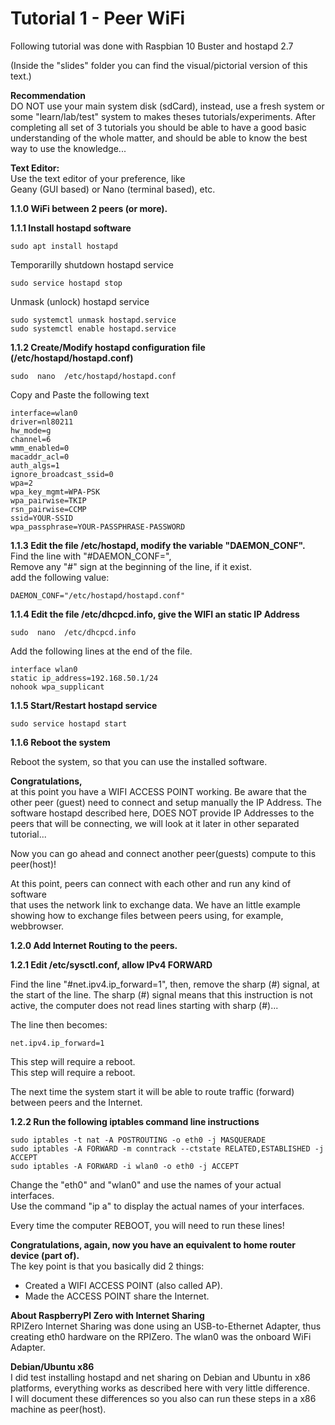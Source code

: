 
# Tutorial 1 - Peer WiFi  
  
Following tutorial was done with Raspbian 10 Buster and hostapd 2.7  
  
(Inside the "slides" folder you can find the visual/pictorial version of this text.)
  
  
**Recommendation**  
DO NOT use your main system disk (sdCard), instead, use a fresh system or some "learn/lab/test" system to makes theses tutorials/experiments. After completing all set of 3 tutorials you should be able to have a good basic understanding of the whole matter, and should be able to know the best way to use the knowledge...  
  
**Text Editor:**  
Use the text editor of your preference, like  
Geany (GUI based) or Nano (terminal based), etc.  
  
  
**1.1.0 WiFi between 2 peers (or more).**  
  

**1.1.1 Install hostapd software**  
  
	sudo apt install hostapd  
  
Temporarilly shutdown hostapd service  
  
	sudo service hostapd stop  
  
Unmask (unlock) hostapd service  
  
	sudo systemctl unmask hostapd.service  
	sudo systemctl enable hostapd.service  
  
**1.1.2 Create/Modify hostapd configuration file (/etc/hostapd/hostapd.conf)**  
  
	sudo  nano  /etc/hostapd/hostapd.conf  
  
Copy and Paste the following text  
```  
interface=wlan0  
driver=nl80211  
hw_mode=g  
channel=6  
wmm_enabled=0  
macaddr_acl=0  
auth_algs=1  
ignore_broadcast_ssid=0  
wpa=2  
wpa_key_mgmt=WPA-PSK  
wpa_pairwise=TKIP  
rsn_pairwise=CCMP  
ssid=YOUR-SSID  
wpa_passphrase=YOUR-PASSPHRASE-PASSWORD  
```
  
  

**1.1.3 Edit the file /etc/hostapd, modify the variable "DAEMON_CONF".**  
Find the line with "#DAEMON_CONF=",   
Remove any "#" sign at the beginning of the line, if it exist.  
add the following value:  
  
	DAEMON_CONF="/etc/hostapd/hostapd.conf"  
  
  
**1.1.4 Edit the file /etc/dhcpcd.info, give the WIFI an static IP Address**  
  
	sudo  nano  /etc/dhcpcd.info  
  
Add the following lines at the end of the file.  
  
```
interface wlan0  
static ip_address=192.168.50.1/24  
nohook wpa_supplicant  
```

  
**1.1.5 Start/Restart hostapd service**  
  
	sudo service hostapd start  
  
  
**1.1.6 Reboot the system**  
  
Reboot the system, so that you can use the installed software.   
  
  
  
**Congratulations,**  
at this point you have a WIFI ACCESS POINT working. Be aware that the other peer (guest) need to connect and setup manually the IP Address. The software hostapd described here, DOES NOT provide IP Addresses to the peers that will be connecting, we will look at it later in other separated tutorial...  
  
Now you can go ahead and connect another peer(guests) compute to this peer(host)!  
  
At this point, peers can connect with each other and run any kind of software  
that uses the network link to exchange data. We have an little example  
showing how to exchange files between peers using, for example, webbrowser.  
  
  
  
**1.2.0 Add Internet Routing to the peers.**  
  
**1.2.1 Edit /etc/sysctl.conf, allow IPv4 FORWARD**  
  
Find the line "#net.ipv4.ip_forward=1", then, remove the sharp (#) signal, at the start of the line. The sharp (#) signal means that this instruction is not active, the computer does not read lines starting with sharp (#)...  
  
The line then becomes:  
  
	net.ipv4.ip_forward=1  
  
This step will require a reboot.  
This step will require a reboot.  

The next time the system start it will be able to route traffic (forward) between peers and the Internet.  
  
  
**1.2.2 Run the following iptables command line instructions**  
  
	sudo iptables -t nat -A POSTROUTING -o eth0 -j MASQUERADE  
	sudo iptables -A FORWARD -m conntrack --ctstate RELATED,ESTABLISHED -j ACCEPT  
	sudo iptables -A FORWARD -i wlan0 -o eth0 -j ACCEPT  
	  
Change the "eth0" and "wlan0" and use the names of your actual interfaces.  
Use the command "ip a" to display the actual names of your interfaces.  
  
Every time the computer REBOOT, you will need to run these lines!  
  
  
**Congratulations, again, now you have an equivalent to home router device (part of).**  
The key point is that you basically did 2 things:  
- Created a WIFI ACCESS POINT (also called AP).  
- Made the ACCESS POINT share the Internet.  
  
**About RaspberryPI Zero with Internet Sharing**  
RPIZero Internet Sharing was done using an USB-to-Ethernet Adapter, thus creating eth0 hardware on the RPIZero. The wlan0 was the onboard WiFi Adapter.  
  
  
**Debian/Ubuntu x86**  
I did test installing hostapd and net sharing on Debian and Ubuntu in x86 platforms, everything works as described here with very little difference.  
I will document these differences so you also can run these steps in a x86 machine as peer(host).  
